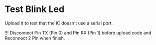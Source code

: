# Test Blink Led 

Upload it to test that the IC doesn't use a serial port.

!!! Disconnect Pin TX (Pin 0) and Pin RX (Pin 1) before upload code and Reconnect 2 Pin when finish.
